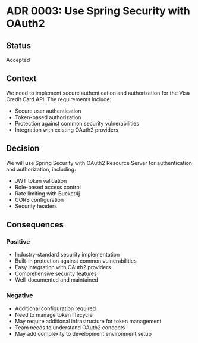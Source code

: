 # ADR 0003: Use Spring Security with OAuth2

## Status

Accepted

## Context

We need to implement secure authentication and authorization for the Visa Credit Card API. The requirements include:

- Secure user authentication
- Token-based authorization
- Protection against common security vulnerabilities
- Integration with existing OAuth2 providers

## Decision

We will use Spring Security with OAuth2 Resource Server for authentication and authorization, including:

- JWT token validation
- Role-based access control
- Rate limiting with Bucket4j
- CORS configuration
- Security headers

## Consequences

### Positive

- Industry-standard security implementation
- Built-in protection against common vulnerabilities
- Easy integration with OAuth2 providers
- Comprehensive security features
- Well-documented and maintained

### Negative

- Additional configuration required
- Need to manage token lifecycle
- May require additional infrastructure for token management
- Team needs to understand OAuth2 concepts
- May add complexity to development environment setup
